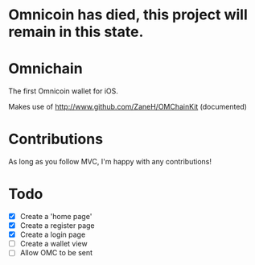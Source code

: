 <h1>Omnicoin has died, this project will remain in this state.</h1>

# Omnichain
The first Omnicoin wallet for iOS.

Makes use of http://www.github.com/ZaneH/OMChainKit (documented)

# Contributions
As long as you follow MVC, I'm happy with any contributions!

# Todo
- [x] Create a 'home page'
- [x] Create a register page
- [x] Create a login page
- [ ] Create a wallet view
- [ ] Allow OMC to be sent
